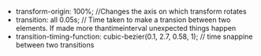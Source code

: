 - transform-origin: 100%; //Changes the axis on which transform rotates
- transition: all 0.05s; // Time taken to make a transion between two elements. If made more thantimeinterval unexpected things happen
- transition-timing-function: cubic-bezier(0.1, 2.7, 0.58, 1); // time snappine between two transitions